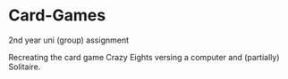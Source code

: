# Card-Games
2nd year uni (group) assignment

Recreating the card game Crazy Eights versing a computer and (partially) Solitaire.
